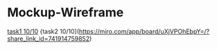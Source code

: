 # Mockup-Wireframe
[task1 10/10](https://miro.com/app/board/uXjVPPWmdW4=/?share_link_id=565045621519)
{task2 10/10](https://miro.com/app/board/uXjVPOhEbpY=/?share_link_id=741914759852)
